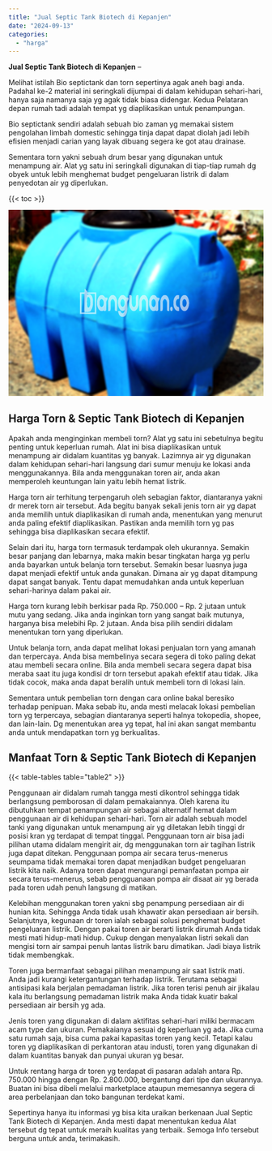 ```yaml
---
title: "Jual Septic Tank Biotech di Kepanjen"
date: "2024-09-13"
categories: 
  - "harga"
---
```


**Jual Septic Tank Biotech di Kepanjen** –

Melihat istilah Bio septictank dan torn sepertinya agak aneh bagi anda. Padahal ke-2 material ini seringkali dijumpai di dalam kehidupan sehari-hari, hanya saja namanya saja yg agak tidak biasa didengar. Kedua Pelataran depan rumah tadi adalah tempat yg diaplikasikan untuk penampungan.

Bio septictank sendiri adalah sebuah bio zaman yg memakai sistem pengolahan limbah domestic sehingga tinja dapat dapat diolah jadi lebih efisien menjadi carian yang layak dibuang segera ke got atau drainase.

Sementara torn yakni sebuah drum besar yang digunakan untuk menampung air. Alat yg satu ini seringkali digunakan di tiap-tiap rumah dg obyek untuk lebih menghemat budget pengeluaran listrik di dalam penyedotan air yg diperlukan.

{{< toc >}}

![Jual Septic Tank Biotech di Kepanjen](/images/jual-bio-septictank-03.png)

## Harga Torn & Septic Tank Biotech di Kepanjen

Apakah anda menginginkan membeli torn? Alat yg satu ini sebetulnya begitu penting untuk keperluan rumah. Alat ini bisa diaplikasikan untuk menampung air didalam kuantitas yg banyak. Lazimnya air yg digunakan dalam kehidupan sehari-hari langsung dari sumur menuju ke lokasi anda menggunakannya. Bila anda menggunakan toren air, anda akan memperoleh keuntungan lain yaitu lebih hemat listrik.

Harga torn air terhitung terpengaruh oleh sebagian faktor, diantaranya yakni dr merek torn air tersebut. Ada begitu banyak sekali jenis torn air yg dapat anda memilih untuk diaplikasikan di rumah anda, menentukan yang menurut anda paling efektif diaplikasikan. Pastikan anda memilih torn yg pas sehingga bisa diaplikasikan secara efektif.

Selain dari itu, harga torn termasuk terdampak oleh ukurannya. Semakin besar panjang dan lebarnya, maka makin besar tingkatan harga yg perlu anda bayarkan untuk belanja torn tersebut. Semakin besar luasnya juga dapat menjadi efektif untuk anda gunakan. Dimana air yg dapat ditampung dapat sangat banyak. Tentu dapat memudahkan anda untuk keperluan sehari-harinya dalam pakai air.

Harga torn kurang lebih berkisar pada Rp. 750.000 – Rp. 2 jutaan untuk mutu yang sedang. Jika anda inginkan torn yang sangat baik mutunya, harganya bisa melebihi Rp. 2 jutaan. Anda bisa pilih sendiri didalam menentukan torn yang diperlukan.

Untuk belanja torn, anda dapat melihat lokasi penjualan torn yang amanah dan terpercaya. Anda bisa membelinya secara segera di toko paling dekat atau membeli secara online. Bila anda membeli secara segera dapat bisa meraba saat itu juga kondisi dr torn tersebut apakah efektif atau tidak. Jika tidak cocok, maka anda dapat beralih untuk membeli torn di lokasi lain.

Sementara untuk pembelian torn dengan cara online bakal beresiko terhadap penipuan. Maka sebab itu, anda mesti melacak lokasi pembelian torn yg terpercaya, sebagian diantaranya seperti halnya tokopedia, shopee, dan lain-lain. Dg menentukan area yg tepat, hal ini akan sangat membantu anda untuk mendapatkan torn yg berkualitas.

## Manfaat Torn & Septic Tank Biotech di Kepanjen

{{< table-tables table="table2" >}}

Penggunaan air didalam rumah tangga mesti dikontrol sehingga tidak berlangsung pemborosan di dalam pemakaiannya. Oleh karena itu dibutuhkan tempat penampungan air sebagai alternatif hemat dalam penggunaan air di kehidupan sehari-hari. Torn air adalah sebuah model tanki yang digunakan untuk menampung air yg diletakan lebih tinggi dr posisi kran yg terdapat di tempat tinggal. Penggunaan torn air bisa jadi pilihan utama didalam mengirit air, dg menggunakan torn air tagihan listrik juga dapat ditekan. Penggunaan pompa air secara terus-menerus seumpama tidak memakai toren dapat menjadikan budget pengeluaran listrik kita naik. Adanya toren dapat mengurangi pemanfaatan pompa air secara terus-menerus, sebab pengguanaan pompa air disaat air yg berada pada toren udah penuh langsung di matikan.

Kelebihan menggunakan toren yakni sbg penampung persediaan air di hunian kita. Sehingga Anda tidak usah khawatir akan persediaan air bersih. Selanjutnya, kegunaan dr toren ialah sebagai solusi penghemat budget pengeluaran listrik. Dengan pakai toren air berarti listrik dirumah Anda tidak mesti mati hidup-mati hidup. Cukup dengan menyalakan listri sekali dan mengisi torn air sampai penuh lantas listrik baru dimatikan. Jadi biaya listrik tidak membengkak.

Toren juga bermanfaat sebagai pilihan menampung air saat listrik mati. Anda jadi kurangi ketergantungan terhadap listrik. Terutama sebagai antisipasi kala berjalan pemadaman listrik. Jika toren terisi penuh air jikalau kala itu berlangsung pemadaman listrik maka Anda tidak kuatir bakal persediaan air bersih yg ada.

Jenis toren yang digunakan di dalam aktifitas sehari-hari miliki bermacam acam type dan ukuran. Pemakaianya sesuai dg keperluan yg ada. Jika cuma satu rumah saja, bisa cuma pakai kapasitas toren yang kecil. Tetapi kalau toren yg diaplikasikan di perkantoran atau industi, toren yang digunakan di dalam kuantitas banyak dan punyai ukuran yg besar.

Untuk rentang harga dr toren yg terdapat di pasaran adalah antara Rp. 750.000 hingga dengan Rp. 2.800.000, bergantung dari tipe dan ukurannya. Buatan ini bisa dibeli melalui marketplace ataupun memesannya segera di area perbelanjaan dan toko bangunan terdekat kami.

Sepertinya hanya itu informasi yg bisa kita uraikan berkenaan Jual Septic Tank Biotech di Kepanjen. Anda mesti dapat menentukan kedua Alat tersebut dg tepat untuk meraih kualitas yang terbaik. Semoga Info tersebut berguna untuk anda, terimakasih.

